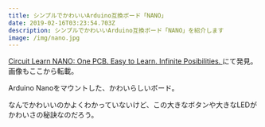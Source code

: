```yaml
---
title: シンプルでかわいいArduino互換ボード「NANO」
date: 2019-02-16T03:23:54.703Z
description: シンプルでかわいいArduino互換ボード「NANO」を紹介します
image: /img/nano.jpg
---
```

[Circuit Learn NANO: One PCB. Easy to Learn. Infinite Posibilities.
](https://www.instructables.com/id/Circuit-Learn-NANO-One-PCB-Easy-to-Learn-Infinite-/)にて発見。画像もここから転載。

Arduino Nanoをマウントした、かわいらしいボード。

なんでかわいいのかよくわかっていないけど、この大きなボタンや大きなLEDがかわいさの秘訣なのだろう。

